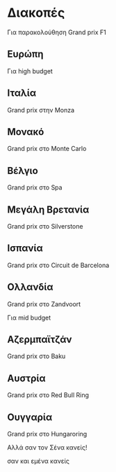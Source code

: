 # Διακοπές 

Για παρακολούθηση Grand prix F1

## Ευρώπη
Για high budget

## Ιταλία 
Grand prix στην Monza

## Μονακό  
Grand prix στο Monte Carlo

## Βέλγιο 
Grand prix στο Spa

## Μεγάλη Βρετανία
Grand prix στο Silverstone

## Ισπανία
Grand prix στο Circuit de Barcelona

## Ολλανδία
Grand prix στο Zandvoort

Για mid budget

## Αζερμπαϊτζάν
Grand prix στο Baku

## Αυστρία
Grand prix στο Red Bull Ring

## Ουγγαρία
Grand prix στο Hungaroring

Αλλά σαν τον Σένα κανείς!

σαν και εμένα κανείς 

